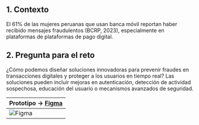 ## 1. Contexto

El 61% de las mujeres peruanas que usan banca móvil reportan haber recibido mensajes fraudulentos (BCRP, 2023), especialmente en plataformas de plataformas de pago digital.

## 2. Pregunta para el reto

¿Cómo podemos diseñar soluciones innovadoras para prevenir fraudes en transacciones digitales y proteger a los usuarios en tiempo real? Las soluciones pueden incluir mejoras en autenticación, detección de actividad sospechosa, educación del usuario o mecanismos avanzados de seguridad.

|Prototipo -> [Figma]([https://www.figma.com/file/iqNb4bIsn1cE9LKmeFoqJb/data-lover-harry?node-id=0-1&t=lylvbfcNodgK1Hua-0](https://www.figma.com/proto/OFpuqpi4mdtyUyx3Epf7QR/Hackaton-BCP?node-id=36-9&t=uAijTeBLSpwffJeo-1&scaling=contain&content-scaling=fixed&page-id=0%3A1&starting-point-node-id=42%3A10))  |
|----------|
|![Figma](/img/FIGMA.png)     |
